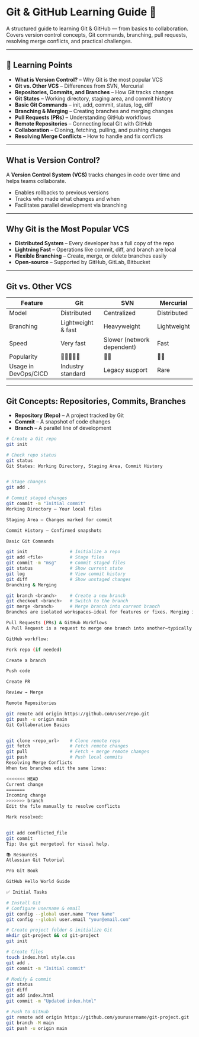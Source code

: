  # Git & GitHub Learning Guide 🚀

A structured guide to learning Git & GitHub — from basics to collaboration.  
Covers version control concepts, Git commands, branching, pull requests, resolving merge conflicts, and practical challenges.

---

## 🧠 Learning Points
- **What is Version Control?** – Why Git is the most popular VCS  
- **Git vs. Other VCS** – Differences from SVN, Mercurial  
- **Repositories, Commits, and Branches** – How Git tracks changes  
- **Git States** – Working directory, staging area, and commit history  
- **Basic Git Commands** – init, add, commit, status, log, diff  
- **Branching & Merging** – Creating branches and merging changes  
- **Pull Requests (PRs)** – Understanding GitHub workflows  
- **Remote Repositories** – Connecting local Git with GitHub  
- **Collaboration** – Cloning, fetching, pulling, and pushing changes  
- **Resolving Merge Conflicts** – How to handle and fix conflicts  

---

## What is Version Control?
A **Version Control System (VCS)** tracks changes in code over time and helps teams collaborate.  

- Enables rollbacks to previous versions  
- Tracks who made what changes and when  
- Facilitates parallel development via branching  

---

## Why Git is the Most Popular VCS
- **Distributed System** – Every developer has a full copy of the repo  
- **Lightning Fast** – Operations like commit, diff, and branch are local  
- **Flexible Branching** – Create, merge, or delete branches easily  
- **Open-source** – Supported by GitHub, GitLab, Bitbucket  

---

## Git vs. Other VCS

| Feature | Git | SVN | Mercurial |
|---------|-----|-----|-----------|
| Model | Distributed | Centralized | Distributed |
| Branching | Lightweight & fast | Heavyweight | Lightweight |
| Speed | Very fast | Slower (network dependent) | Fast |
| Popularity | 🌟🌟🌟🌟🌟 | 🌟🌟 | 🌟🌟 |
| Usage in DevOps/CICD | Industry standard | Legacy support | Rare |

---

## Git Concepts: Repositories, Commits, Branches
- **Repository (Repo)** – A project tracked by Git  
- **Commit** – A snapshot of code changes  
- **Branch** – A parallel line of development  

```bash
# Create a Git repo
git init

# Check repo status
git status
Git States: Working Directory, Staging Area, Commit History


# Stage changes
git add .

# Commit staged changes
git commit -m "Initial commit"
Working Directory – Your local files

Staging Area – Changes marked for commit

Commit History – Confirmed snapshots

Basic Git Commands

git init                # Initialize a repo
git add <file>          # Stage files
git commit -m "msg"     # Commit staged files
git status              # Show current state
git log                 # View commit history
git diff                # Show unstaged changes
Branching & Merging

git branch <branch>     # Create a new branch
git checkout <branch>   # Switch to the branch
git merge <branch>      # Merge branch into current branch
Branches are isolated workspaces—ideal for features or fixes. Merging integrates changes back.

Pull Requests (PRs) & GitHub Workflows
A Pull Request is a request to merge one branch into another—typically reviewed by teammates.

GitHub workflow:

Fork repo (if needed)

Create a branch

Push code

Create PR

Review → Merge

Remote Repositories

git remote add origin https://github.com/user/repo.git
git push -u origin main
Git Collaboration Basics


git clone <repo_url>    # Clone remote repo
git fetch               # Fetch remote changes
git pull                # Fetch + merge remote changes
git push                # Push local commits
Resolving Merge Conflicts
When two branches edit the same lines:

<<<<<<< HEAD
Current change
=======
Incoming change
>>>>>>> branch
Edit the file manually to resolve conflicts

Mark resolved:


git add conflicted_file
git commit
Tip: Use git mergetool for visual help.

📚 Resources
Atlassian Git Tutorial

Pro Git Book

GitHub Hello World Guide

✅ Initial Tasks

# Install Git
# Configure username & email
git config --global user.name "Your Name"
git config --global user.email "your@email.com"

# Create project folder & initialize Git
mkdir git-project && cd git-project
git init

# Create files
touch index.html style.css
git add . 
git commit -m "Initial commit"

# Modify & commit
git status
git diff
git add index.html
git commit -m "Updated index.html"

# Push to GitHub
git remote add origin https://github.com/yourusername/git-project.git
git branch -M main
git push -u origin main

